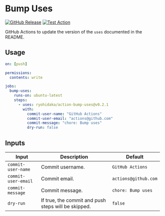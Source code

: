 # Bump Uses

[![GitHub Release](https://img.shields.io/github/v/release/ryohidaka/action-bump-uses)](https://github.com/ryohidaka/action-bump-uses/releases/)
[![Test Action](https://github.com/ryohidaka/action-bump-uses/actions/workflows/test.yml/badge.svg)](https://github.com/ryohidaka/action-bump-uses/actions/workflows/test.yml)

GitHub Actions to update the version of the `uses` documented in the README.

## Usage

```yml
on: [push]

permissions:
  contents: write

jobs:
  bump-uses:
    runs-on: ubuntu-latest
    steps:
      - uses: ryohidaka/action-bump-uses@v0.2.1
        with:
          commit-user-name: "GitHub Actions"
          commit-user-email: "actions@github.com"
          commit-message: "chore: Bump uses"
          dry-run: false
```

## Inputs

| Input               | Description                                         | Default              |
| ------------------- | --------------------------------------------------- | -------------------- |
| `commit-user-name`  | Commit username.                                    | `GitHub Actions`     |
| `commit-user-email` | Commit email.                                       | `actions@github.com` |
| `commit-message`    | Commit message.                                     | `chore: Bump uses`   |
| `dry-run`           | If true, the commit and push steps will be skipped. | `false`              |
